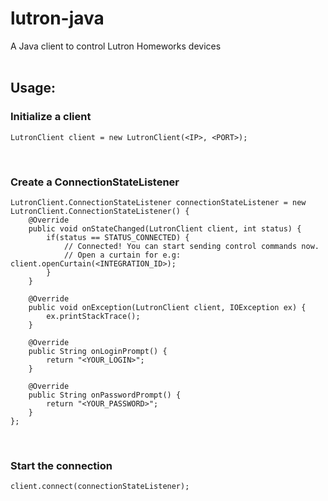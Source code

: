 # lutron-java
A Java client to control Lutron Homeworks devices</br></br>


## Usage:
### Initialize a client
`LutronClient client = new LutronClient(<IP>, <PORT>);`

</br>

### Create a ConnectionStateListener
```
LutronClient.ConnectionStateListener connectionStateListener = new LutronClient.ConnectionStateListener() {
    @Override
    public void onStateChanged(LutronClient client, int status) {
        if(status == STATUS_CONNECTED) {
            // Connected! You can start sending control commands now.
            // Open a curtain for e.g: client.openCurtain(<INTEGRATION_ID>);
        }
    }

    @Override
    public void onException(LutronClient client, IOException ex) {
        ex.printStackTrace();
    }

    @Override
    public String onLoginPrompt() {
        return "<YOUR_LOGIN>";
    }

    @Override
    public String onPasswordPrompt() {
        return "<YOUR_PASSWORD>";
    }
};
```

</br>

### Start the connection
`client.connect(connectionStateListener);`
